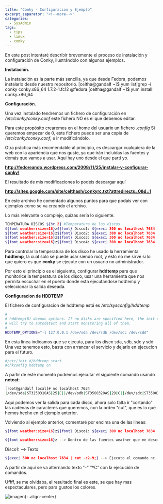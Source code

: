 ```yaml
---
title: "Conky - Configuracion y Ejemplo"
excerpt_separator: "<!--more-->"
categories:
  - SysAdmin
tags:
  - tips
  - linux
  - conky
---
```

En este post intentaré describir brevemente el proceso de instalación y configuración de Conky, ilustrándolo con algunos ejemplos.
<!--more-->

**Instalación.**

La instalación es la parte más sencilla, ya que desde Fedora, podemos instalarlo desde nuestro repositorio.
[celtha@gandalf ~]$ yum list|grep -i conky
conky.x86_64 1.7.2-1.fc12 @fedora
[celtha@gandalf ~]$ yum install conky.x86_64

**Configuración.**

Una vez instalado tendremos un fichero de configuración en */etc/conky/conky.conf* este fichero NO es el que debemos editar.

Para este propósito crearemos en el home del usuario un fichero *.config*
Si queremos empezar de 0, este fichero puede ser una copia de */etc/conky/conky.conf*, e ir modificándolo.

Otra práctica más recomendable al principio, es descargar cualquiera de la web con la apariencia que nos guste, ya que irán incluidas las fuentes y demás que vamos a usar.
Aquí hay uno desde el que partí yo. 

**http://fedoreando.wordpress.com/2008/11/25/instalar-y-configurar-conky/**

El resultado de mis modificaciones lo podeis descargar aquí

**http://sites.google.com/site/celthash/conkyrc.txt?attredirects=0&d=1**

En este archivo he comentado algunos puntos para que podais ver con ejemplos como se va creando el archivo.

Lo más relevante o complejo, quizas sería lo siguiente:

```bash
TEMPERATURA DISCOS ${hr 2} #Temperatura de los discos.
${font weather:size=16}z${font} Disco1: ${execi 300 nc localhost 7634 | cut -c2-9;} - ${execi 300 nc localhost 7634 | cut -c11-21;} - ${execi 300 nc localhost 7634 | cut -c23-24;}ºC
${font weather:size=16}z${font} Disco2: ${execi 300 nc localhost 7634 | cut -c29-36;} - ${execi 300 nc localhost 7634 | cut -c38-48;} - ${execi 300 nc localhost 7634 | cut -c50-51;}ºC
${font weather:size=16}z${font} Disco3: ${execi 300 nc localhost 7634 | cut -c56-63;} - ${execi 300 nc localhost 7634 | cut -c65-75;} - ${execi 300 nc localhost 7634 | cut -c77-78;}ºC
${font weather:size=16}z${font} Disco4: ${execi 300 nc localhost 7634 | cut -c83-90;} - ${execi 300 nc localhost 7634 | cut -c92-102;} - ${execi 300 nc localhost 7634 | cut -c104-105;}ºC
```

Para controlar la temperatura de los disco he usado la herramienta **hddtemp**, la cual solo se puede usar siendo root, y esto no me sirve si lo que quiero es que **conky** se ejecute con un usuario no administrador.

Por esto el principio es el siguiente, configurar **hddtemp** para que monitorice la temperatura de los disco, usar una herramienta que nos permita escuchar en el puerto donde esta ejecutandose hddtemp y seleccionar la salida deseada.

**Configuracion de HDDTEMP**

El fichero de configuracion de hddtemp está es */etc/sysconfig/hddtemp*
```bash
#
# hddtemp(8) daemon options. If no disks are specified here, the init script
# will try to autodetect and start monitoring all of them.
#
HDDTEMP_OPTIONS="-l 127.0.0.1 /dev/sda /dev/sdb /dev/sdc /dev/sdd"
```

En esta linea indicamos que se ejecuta, para los disco sda, sdb, sdc y sdd
Una vez tenemos esto, basta con arrancar el servicio y dejarlo en ejecucion para el futuro.

```bash
#/etc/init.d/hddtemp start
#chkconfig hddtemp on
```

A partir de este momento podremos ejecutar el siguiente comando usando **netcat**:

```bash
[root@gandalf local]# nc localhost 7634
|/dev/sda|ST3250310AS|25|C||/dev/sdb|ST3500320AS|29|C||/dev/sdc|ST3500320AS|25|C||/dev/sdd|ST3250310AS|29|C|
```

Aqui podemos ver la salida para cada disco, ahora solo falta ir "cortando" las cadenas de caracteres que queremos, con la orden "cut", que es lo que hemos hecho en el ejemplo anterior.

Volviendo al ejemplo anterior, comentaré por encima una de las lineas:

```bash
${font weather:size=16}z${font} Disco1: ${execi 300 nc localhost 7634 | cut -c2-9;} - ${execi 300 nc localhost 7634 | cut -c11-21;} - ${execi 300 nc localhost 7634 | cut -c23-24;}ºC
```

```bash
${font weather:size=16}z --> Dentro de las fuentes weather que me descrague junto con el ejemplo, uso la z con tamaño 16. que es un termometro ;)
```

Disco1: --> Texto
```bash
${execi 300 nc localhost 7634 | cut -c2-9;} --> Ejecuto el comando nc..|cut..
```

A partir de aquí se va alternando texto "-" "ºC" con la ejecución de comandos.

Uffff, se me olvidaba, el resultado final es este, se que hay mas espectaculares, pero para gustos los colores.

![imagen]({{'https://malambra.github.io/docs/images/conky.jpg'|absolute_url}}){: .align-center}